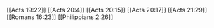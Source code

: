 [[Acts 19:22]]
[[Acts 20:4]]
[[Acts 20:15]]
[[Acts 20:17]]
[[Acts 21:29]]
[[Romans 16:23]]
[[Philippians 2:26]]

